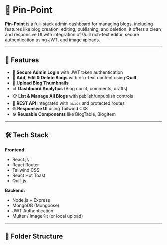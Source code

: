 # 📍 Pin-Point 

**Pin-Point** is a full-stack admin dashboard for managing blogs, including features like blog creation, editing, publishing, and deletion. It offers a clean and responsive UI with integration of Quill rich-text editor, secure authentication using JWT, and image uploads.

---

## 🚀 Features

- 🔐 **Secure Admin Login** with JWT token authentication
- 📝 **Add, Edit & Delete Blogs** with rich-text content using **Quill**
- 📂 **Upload Blog Thumbnails**
- 📊 **Dashboard Analytics** (Blog count, comments, drafts)
- 📋 **List & Manage All Blogs** with publish/unpublish controls
- 📡 **REST API** integrated with `axios` and protected routes
- 🌐 **Responsive UI** using Tailwind CSS
- ⚙️ **Reusable Components** like BlogTable, BlogItem

---

## 🛠️ Tech Stack

**Frontend:**
- React.js
- React Router
- Tailwind CSS
- React Hot Toast
- Quill.js

**Backend:**
- Node.js + Express
- MongoDB (Mongoose)
- JWT Authentication
- Multer / ImageKit (or local upload)

---

## 📁 Folder Structure

